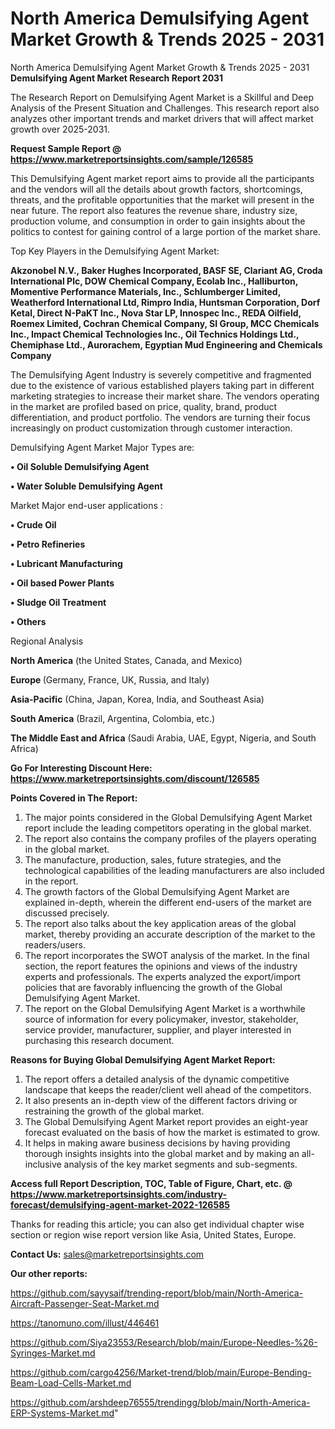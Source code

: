 # North America Demulsifying Agent Market Growth & Trends 2025 - 2031
North America Demulsifying Agent Market Growth & Trends 2025 - 2031
<strong>Demulsifying Agent Market Research Report 2031</strong>

The Research Report on Demulsifying Agent Market is a Skillful and Deep Analysis of the Present Situation and Challenges. This research report also analyzes other important trends and market drivers that will affect market growth over 2025-2031.

<strong>Request Sample Report @ <a href=https://www.marketreportsinsights.com/sample/126585>https://www.marketreportsinsights.com/sample/126585</a></strong>

This Demulsifying Agent market report aims to provide all the participants and the vendors will all the details about growth factors, shortcomings, threats, and the profitable opportunities that the market will present in the near future. The report also features the revenue share, industry size, production volume, and consumption in order to gain insights about the politics to contest for gaining control of a large portion of the market share.

Top Key Players in the Demulsifying Agent Market:

<strong>Akzonobel N.V., Baker Hughes Incorporated, BASF SE, Clariant AG, Croda International Plc, DOW Chemical Company, Ecolab Inc., Halliburton, Momentive Performance Materials, Inc., Schlumberger Limited, Weatherford International Ltd, Rimpro India, Huntsman Corporation, Dorf Ketal, Direct N-PaKT Inc., Nova Star LP, Innospec Inc., REDA Oilfield, Roemex Limited, Cochran Chemical Company, SI Group, MCC Chemicals Inc., Impact Chemical Technologies Inc., Oil Technics Holdings Ltd., Chemiphase Ltd., Aurorachem, Egyptian Mud Engineering and Chemicals Company</strong>

The Demulsifying Agent Industry is severely competitive and fragmented due to the existence of various established players taking part in different marketing strategies to increase their market share. The vendors operating in the market are profiled based on price, quality, brand, product differentiation, and product portfolio. The vendors are turning their focus increasingly on product customization through customer interaction.

Demulsifying Agent Market Major Types are:

<strong>• Oil Soluble Demulsifying Agent

• Water Soluble Demulsifying Agent</strong>

Market Major end-user applications :

<strong>• Crude Oil

• Petro Refineries

• Lubricant Manufacturing

• Oil based Power Plants

• Sludge Oil Treatment

• Others</strong>

Regional Analysis

</u><strong><b>North America</b></strong> (the United States, Canada, and Mexico)

<strong><b>Europe </b></strong>(Germany, France, UK, Russia, and Italy)

<strong><b>Asia-Pacific</b></strong> (China, Japan, Korea, India, and Southeast Asia)

<strong><b>South America</b></strong> (Brazil, Argentina, Colombia, etc.)

<strong><b>The Middle East and Africa</b></strong> (Saudi Arabia, UAE, Egypt, Nigeria, and South Africa)

<strong>Go For Interesting Discount Here: <a href=https://www.marketreportsinsights.com/discount/126585>https://www.marketreportsinsights.com/discount/126585</a></strong>

<strong>Points Covered in The Report:</strong>
<ol>
  <li>The major points considered in the Global Demulsifying Agent Market report include the leading competitors operating in the global market.</li>
  <li>The report also contains the company profiles of the players operating in the global market.</li>
  <li>The manufacture, production, sales, future strategies, and the technological capabilities of the leading manufacturers are also included in the report.</li>
  <li>The growth factors of the Global Demulsifying Agent Market are explained in-depth, wherein the different end-users of the market are discussed precisely.</li>
  <li>The report also talks about the key application areas of the global market, thereby providing an accurate description of the market to the readers/users.</li>
  <li>The report incorporates the SWOT analysis of the market. In the final section, the report features the opinions and views of the industry experts and professionals. The experts analyzed the export/import policies that are favorably influencing the growth of the Global Demulsifying Agent Market.</li>
  <li>The report on the Global Demulsifying Agent Market is a worthwhile source of information for every policymaker, investor, stakeholder, service provider, manufacturer, supplier, and player interested in purchasing this research document.</li>
</ol>
<strong>Reasons for Buying Global Demulsifying Agent Market Report:</strong>

<ol>
  <li>The report offers a detailed analysis of the dynamic competitive landscape that keeps the reader/client well ahead of the competitors.</li>
  <li>It also presents an in-depth view of the different factors driving or restraining the growth of the global market.</li>
  <li>The Global Demulsifying Agent Market report provides an eight-year forecast evaluated on the basis of how the market is estimated to grow.</li>
  <li>It helps in making aware business decisions by having providing thorough insights insights into the global market and by making an all-inclusive analysis of the key market segments and sub-segments.</li>
</ol>
<strong>Access full Report Description, TOC, Table of Figure, Chart, etc. @ <a href=https://www.marketreportsinsights.com/industry-forecast/demulsifying-agent-market-2022-126585>https://www.marketreportsinsights.com/industry-forecast/demulsifying-agent-market-2022-126585</a></strong>


Thanks for reading this article; you can also get individual chapter wise section or region wise report version like Asia, United States, Europe.

<strong>Contact Us:</strong>
sales@marketreportsinsights.com

<strong>Our other reports:</strong>

<a href=https://github.com/sayysaif/trending-report/blob/main/North-America-Aircraft-Passenger-Seat-Market.md>https://github.com/sayysaif/trending-report/blob/main/North-America-Aircraft-Passenger-Seat-Market.md</a>

<a href=https://tanomuno.com/illust/446461>https://tanomuno.com/illust/446461</a>

<a href=https://github.com/Siya23553/Research/blob/main/Europe-Needles-%26-Syringes-Market.md>https://github.com/Siya23553/Research/blob/main/Europe-Needles-%26-Syringes-Market.md</a>

<a href=https://github.com/cargo4256/Market-trend/blob/main/Europe-Bending-Beam-Load-Cells-Market.md>https://github.com/cargo4256/Market-trend/blob/main/Europe-Bending-Beam-Load-Cells-Market.md</a>

<a href=https://github.com/arshdeep76555/trendingg/blob/main/North-America-ERP-Systems-Market.md>https://github.com/arshdeep76555/trendingg/blob/main/North-America-ERP-Systems-Market.md</a>"
